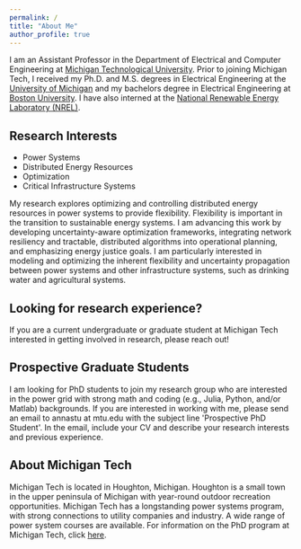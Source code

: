```yaml
---
permalink: /
title: "About Me"
author_profile: true
---
```


I am an Assistant Professor in the Department of Electrical and Computer Engineering at <a href="https://www.mtu.edu/ece/" target="_blank">Michigan Technological University</a>. 
Prior to joining Michigan Tech, I received my Ph.D. and M.S. degrees in Electrical Engineering at the <a href="https://eecs.engin.umich.edu/" target="_blank">University of Michigan</a> and my bachelors degree in Electrical Engineering at <a href="https://www.bu.edu/eng/academics/departments-and-divisions/electrical-and-computer-engineering/" target="_blank">Boston University</a>. I have also interned at the  <a href="https://www.nrel.gov/" target="_blank">National Renewable Energy Laboratory (NREL)</a>.

## Research Interests

* Power Systems
* Distributed Energy Resources
* Optimization
* Critical Infrastructure Systems

My research explores optimizing and controlling distributed energy resources in power systems to provide flexibility. Flexibility is important in the transition to sustainable energy systems. I am advancing this work by developing uncertainty-aware optimization frameworks, integrating network resiliency and tractable, distributed algorithms into operational planning, and emphasizing energy justice goals. I am particularly interested in modeling and optimizing the inherent flexibility and uncertainty propagation between power systems and other infrastructure systems, such as drinking water and agricultural systems.

## Looking for research experience?
If you are a current undergraduate or graduate student at Michigan Tech interested in getting involved in research, please reach out! 

## Prospective Graduate Students
I am looking for PhD students to join my research group who are interested in the power grid with strong math and coding (e.g., Julia, Python, and/or Matlab) backgrounds. If you are interested in working with me, please send an email to annastu at mtu.edu with the subject line 'Prospective PhD Student'. In the email, include your CV and describe your research interests and previous experience.

## About Michigan Tech
Michigan Tech is located in Houghton, Michigan. Houghton is a small town in the upper peninsula of Michigan with year-round outdoor recreation opportunities. Michigan Tech has a longstanding power systems program, with strong connections to utility companies and industry. A wide range of power system courses are available. For information on the PhD program at Michigan Tech, click <a href="https://www.mtu.edu/gradschool/prospective/" target="_blank">here</a>.


